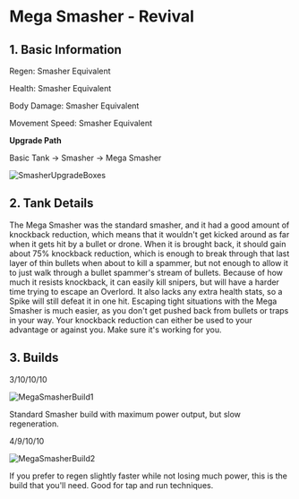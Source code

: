 # Mega Smasher - Revival

## 1. Basic Information

Regen: Smasher Equivalent

Health: Smasher Equivalent

Body Damage: Smasher Equivalent

Movement Speed: Smasher Equivalent



**Upgrade Path**

Basic Tank → Smasher → Mega Smasher

![SmasherUpgradeBoxes](http://i.imgur.com/wFfnYWd.png)



## 2. Tank Details

The Mega Smasher was the standard smasher, and it had a good amount of knockback reduction, which means that it wouldn't get kicked around as far when it gets hit by a bullet or drone. When it is brought back, it should gain about 75% knockback reduction, which is enough to break through that last layer of thin bullets when about to kill a spammer, but not enough to allow it to just walk through a bullet spammer's stream of bullets. Because of how much it resists knockback, it can easily kill snipers, but will have a harder time trying to escape an Overlord. It also lacks any extra health stats, so a Spike will still defeat it in one hit. Escaping tight situations with the Mega Smasher is much easier, as you don't get pushed back from bullets or traps in your way. Your knockback reduction can either be used to your advantage or against you. Make sure it's working for you.



## 3. Builds

3/10/10/10

![MegaSmasherBuild1](http://i.imgur.com/9M2bvCm.png)

Standard Smasher build with maximum power output, but slow regeneration.



4/9/10/10

![MegaSmasherBuild2](http://i.imgur.com/8ZxsyrD.png)

If you prefer to regen slightly faster while not losing much power, this is the build that you'll need. Good for tap and run techniques.

